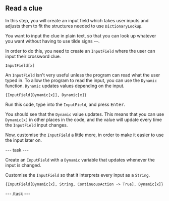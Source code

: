 ## Read a clue

In this step, you will create an input field which takes user inputs and adjusts them to fit the structures needed to use `DictionaryLookup`.

You want to input the clue in plain text, so that you can look up whatever you want without having to use tilde signs `~~`.

In order to do this, you need to create an `InputField` where the user can input their crossword clue.

```
InputField[x]
```

An `InputField` isn't very useful unless the program can read what the user typed in. To allow the program to read the input, you can use the `Dynamic` function. `Dynamic` updates values depending on the input.

```
{InputField[Dynamic[x]], Dynamic[x]}
```

Run this code, type into the `InputField`, and press <kbd>Enter</kbd>.

You should see that the `Dynamic` value updates. This means that you can use `Dynamic[x]` in other places in the code, and the value will update every time the `InputField` input changes.

Now, customise the `InputField` a little more, in order to make it easier to use the input later on.

--- task ---

Create an `InputField` with a `Dynamic` variable that updates whenever the input is changed.

Customise the `InputField` so that it interprets every input as a `String`.

```{InputField[Dynamic[x], String, ContinuousAction -> True], Dynamic[x]}```

--- /task ---
